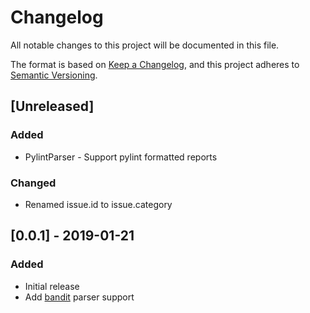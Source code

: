 # Changelog
All notable changes to this project will be documented in this file.

The format is based on [Keep a Changelog](https://keepachangelog.com/en/1.0.0/),
and this project adheres to [Semantic Versioning](https://semver.org/spec/v2.0.0.html).

## [Unreleased]
### Added 
- PylintParser - Support pylint formatted reports

### Changed
- Renamed issue.id to issue.category

## [0.0.1] - 2019-01-21
### Added
- Initial release
- Add [bandit](https://github.com/PyCQA/bandit) parser support
